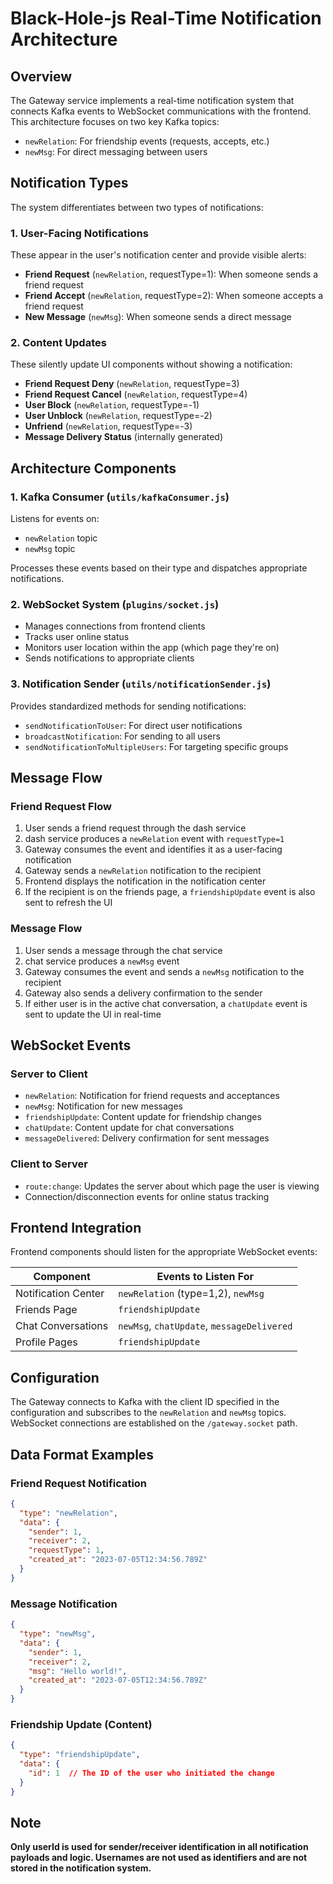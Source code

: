 # Black-Hole-js Real-Time Notification Architecture

## Overview

The Gateway service implements a real-time notification system that connects Kafka events to WebSocket communications with the frontend. This architecture focuses on two key Kafka topics:

- `newRelation`: For friendship events (requests, accepts, etc.)
- `newMsg`: For direct messaging between users

## Notification Types

The system differentiates between two types of notifications:

### 1. User-Facing Notifications

These appear in the user's notification center and provide visible alerts:

- **Friend Request** (`newRelation`, requestType=1): When someone sends a friend request
- **Friend Accept** (`newRelation`, requestType=2): When someone accepts a friend request
- **New Message** (`newMsg`): When someone sends a direct message

### 2. Content Updates

These silently update UI components without showing a notification:

- **Friend Request Deny** (`newRelation`, requestType=3)
- **Friend Request Cancel** (`newRelation`, requestType=4)
- **User Block** (`newRelation`, requestType=-1)
- **User Unblock** (`newRelation`, requestType=-2)
- **Unfriend** (`newRelation`, requestType=-3)
- **Message Delivery Status** (internally generated)

## Architecture Components

### 1. Kafka Consumer (`utils/kafkaConsumer.js`)

Listens for events on:
- `newRelation` topic
- `newMsg` topic

Processes these events based on their type and dispatches appropriate notifications.

### 2. WebSocket System (`plugins/socket.js`)

- Manages connections from frontend clients
- Tracks user online status
- Monitors user location within the app (which page they're on)
- Sends notifications to appropriate clients

### 3. Notification Sender (`utils/notificationSender.js`)

Provides standardized methods for sending notifications:
- `sendNotificationToUser`: For direct user notifications
- `broadcastNotification`: For sending to all users
- `sendNotificationToMultipleUsers`: For targeting specific groups

## Message Flow

### Friend Request Flow

1. User sends a friend request through the dash service
2. dash service produces a `newRelation` event with `requestType=1`
3. Gateway consumes the event and identifies it as a user-facing notification
4. Gateway sends a `newRelation` notification to the recipient
5. Frontend displays the notification in the notification center
6. If the recipient is on the friends page, a `friendshipUpdate` event is also sent to refresh the UI

### Message Flow

1. User sends a message through the chat service
2. chat service produces a `newMsg` event
3. Gateway consumes the event and sends a `newMsg` notification to the recipient
4. Gateway also sends a delivery confirmation to the sender
5. If either user is in the active chat conversation, a `chatUpdate` event is sent to update the UI in real-time

## WebSocket Events

### Server to Client

- `newRelation`: Notification for friend requests and acceptances
- `newMsg`: Notification for new messages
- `friendshipUpdate`: Content update for friendship changes
- `chatUpdate`: Content update for chat conversations
- `messageDelivered`: Delivery confirmation for sent messages

### Client to Server

- `route:change`: Updates the server about which page the user is viewing
- Connection/disconnection events for online status tracking

## Frontend Integration

Frontend components should listen for the appropriate WebSocket events:

| Component | Events to Listen For |
|-----------|---------------------|
| Notification Center | `newRelation` (type=1,2), `newMsg` |
| Friends Page | `friendshipUpdate` |
| Chat Conversations | `newMsg`, `chatUpdate`, `messageDelivered` |
| Profile Pages | `friendshipUpdate` |

## Configuration

The Gateway connects to Kafka with the client ID specified in the configuration and subscribes to the `newRelation` and `newMsg` topics. WebSocket connections are established on the `/gateway.socket` path.

## Data Format Examples

### Friend Request Notification

```json
{
  "type": "newRelation",
  "data": {
    "sender": 1,
    "receiver": 2,
    "requestType": 1,
    "created_at": "2023-07-05T12:34:56.789Z"
  }
}
```

### Message Notification

```json
{
  "type": "newMsg",
  "data": {
    "sender": 1,
    "receiver": 2,
    "msg": "Hello world!",
    "created_at": "2023-07-05T12:34:56.789Z"
  }
}
```

### Friendship Update (Content)

```json
{
  "type": "friendshipUpdate",
  "data": {
    "id": 1  // The ID of the user who initiated the change
  }
}
```

## Note

**Only userId is used for sender/receiver identification in all notification payloads and logic. Usernames are not used as identifiers and are not stored in the notification system.** 